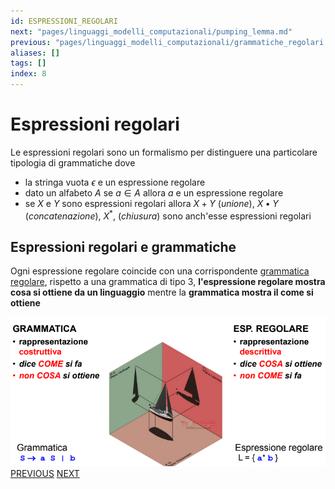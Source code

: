 ```yaml
---
id: ESPRESSIONI_REGOLARI
next: "pages/linguaggi_modelli_computazionali/pumping_lemma.md"
previous: "pages/linguaggi_modelli_computazionali/grammatiche_regolari.md"
aliases: []
tags: []
index: 8
---
```

# Espressioni regolari

Le espressioni regolari sono un formalismo per distinguere una particolare tipologia di grammatiche dove

- la stringa vuota $\epsilon$ e un espressione regolare
- dato un alfabeto $A$ se $a\in A$ allora $a$ e un espressione regolare
- se $X$ e $Y$ sono espressioni regolari allora $X+ Y$ (*unione*), $X\bullet Y$ (*concatenazione*), $X^*$, (*chiusura*) sono anch'esse espressioni regolari

## Espressioni regolari e grammatiche

Ogni espressione regolare coincide con una corrispondente [grammatica regolare](pages/linguaggi_modelli_computazionali/grammatiche_regolari.md), rispetto a una grammatica di tipo 3, **l'espressione regolare mostra cosa si ottiene da un linguaggio** mentre la **grammatica mostra il come si ottiene**

![image.png](assets/linguaggi_modelli_computazionali/image_1681653433735_0.png)
[PREVIOUS](pages/linguaggi_modelli_computazionali/grammatiche_regolari.md)
[NEXT](pages/linguaggi_modelli_computazionali/pumping_lemma.md)
